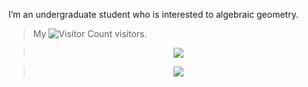 I’m an undergraduate student who is interested to algebraic geometry.

> My ![Visitor Count](https://profile-counter.glitch.me/DVLXLWZ/count.svg) visitors.

> <div align="center"> <img src="https://metrics.lecoq.io/DVLXLWZ?template=classic&config.timezone=Asia%2FShanghai"> </div>

> <div align="center"> <img src="https://activity-graph.herokuapp.com/graph?username=DVLXLWZ&theme=xcode" /> </div>
